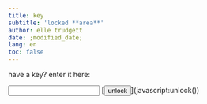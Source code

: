 ```yaml
---
title: key
subtitle: 'locked **area**'
author: elle trudgett
date: ;modified_date;
lang: en
toc: false
---
```


have a key? enter it here:

<input type="text" name="key" id="key" required>
[<button class="big">unlock</button>](javascript:unlock())
